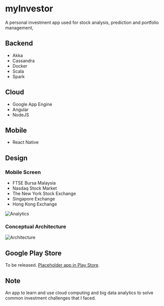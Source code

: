 # myInvestor
A personal investment app used for stock analysis, prediction and portfolio management, 

## Backend
- Akka
- Cassandra
- Docker
- Scala
- Spark

## Cloud
- Google App Engine
- Angular
- NodeJS

## Mobile
- React Native

## Design 
### Mobile Screen
- FTSE Bursa Malaysia
- Nasdaq Stock Market
- The New York Stock Exchange
- Singapore Exchange
- Hong Kong Exchange

![Analytics](https://raw.githubusercontent.com/mengwangk/myinvestor/master/design/mobile_analytics.png)

### Conceptual Architecture
![Architecture](https://raw.githubusercontent.com/mengwangk/myinvestor/master/design/architecture.png)

## Google Play Store
To be released. [Placeholder app in Play Store](https://play.google.com/store/apps/details?id=com.mylotto&hl=en).

## Note
An app to learn and use cloud computing and big data analytics to solve common investment challenges that I faced.

